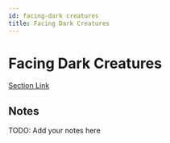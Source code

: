```yaml
---
id: facing-dark creatures
title: Facing Dark Creatures
---
```


# Facing Dark Creatures
[Section Link](URL)

## Notes
TODO: Add your notes here
    